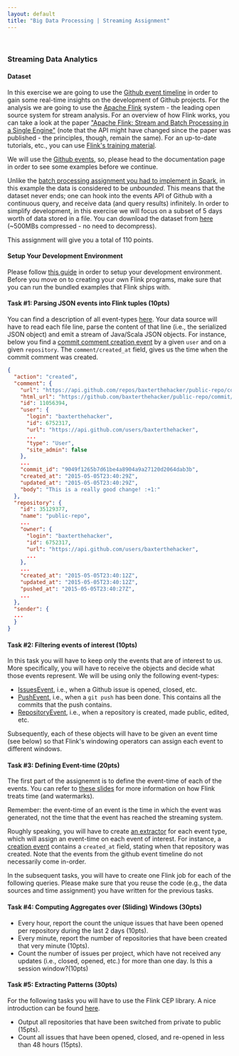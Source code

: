 ```yaml
---
layout: default
title: "Big Data Processing | Streaming Assignment"
---
```

<br/>

### Streaming Data Analytics


#### Dataset
In this exercise we are going to use the [Github event timeline](https://api.github.com/events) in order to gain some real-time insights on the development of Github projects. For the analysis we are going to use the [Apache Flink](http://flink.apache.org) system - the leading open source system for stream analysis. For an overview of how Flink works, you can take a look at the paper ["Apache Flink: Stream and Batch Processing in a Single Engine"](http://asterios.katsifodimos.com/assets/publications/flink-deb.pdf) (note that the API might have changed since the paper was published - the principles, though, remain the same). For an up-to-date tutorials, etc., you can use [Flink's training material](http://training.data-artisans.com/).

We will use the [Github events](https://developer.github.com/v3/activity/events/types/), so, please head to the documentation page in order to see some examples before we continue. 

Unlike the [batch processing assignment you had to implement in Spark](http://gousios.gr/courses/bigdata/assignment-spark.html), in this example the data is considered to be *unbounded*. This means that the dataset never ends; one can hook into the events API of Github with a continuous query, and receive data (and query results) infinitely. In order to simplify development, in this exercise we will focus on a subset of 5 days worth of data stored in a file. You can download the dataset from [here](https://www.dropbox.com/s/6a592zxb67dtkqp/github-okt1-5.10.2017.gz?dl=0) (~500MBs compressed - no need to decompress).

This assignment will give you a total of 110 points.

#### Setup Your Development Environment
Please follow [this guide](http://training.data-artisans.com/devEnvSetup.html) in order to setup your development environment. Before you move on to creating your own Flink programs, make sure that you can run the bundled examples that Flink ships with.



#### Task #1: Parsing JSON events into Flink tuples (10pts)
You can find a description of all event-types [here](https://developer.github.com/v3/activity/events/types/). Your data source will have to read each file line, parse the content of that line (i.e., the serialized JSON object) and emit a stream of Java/Scala JSON objects. For instance, below you find a [commit comment creation event](https://developer.github.com/v3/activity/events/types/#commitcommentevent) by a given `user` and on a given `repository`. The `comment/created_at` field, gives us the time when the commit comment was created.

```json
{
  "action": "created",
  "comment": {
    "url": "https://api.github.com/repos/baxterthehacker/public-repo/comments/11056394",
    "html_url": "https://github.com/baxterthehacker/public-repo/commit/9049f1265b7d61be4a8904a9a27120d2064dab3b#commitcomment-11056394",
    "id": 11056394,
    "user": {
      "login": "baxterthehacker",
      "id": 6752317,
      "url": "https://api.github.com/users/baxterthehacker",
      ...
      "type": "User",
      "site_admin": false
    },
    ...
    "commit_id": "9049f1265b7d61be4a8904a9a27120d2064dab3b",
    "created_at": "2015-05-05T23:40:29Z",
    "updated_at": "2015-05-05T23:40:29Z",
    "body": "This is a really good change! :+1:"
  },
  "repository": {
    "id": 35129377,
    "name": "public-repo",
    ...
    "owner": {
      "login": "baxterthehacker",
      "id": 6752317,
      "url": "https://api.github.com/users/baxterthehacker",
      ...
    },
    ...
    "created_at": "2015-05-05T23:40:12Z",
    "updated_at": "2015-05-05T23:40:12Z",
    "pushed_at": "2015-05-05T23:40:27Z",
    ...
  },
  "sender": {
  ...
  }
}
```

#### Task #2: Filtering events of interest (10pts)
In this task you will have to keep only the events that are of interest to us. More specifically, you will have to receive the objects and decide what those events represent. We will be using only the following event-types:
- [IssuesEvent](https://developer.github.com/v3/activity/events/types/#issuesevent), i.e., when a Github issue is opened, closed, etc.
- [PushEvent](https://developer.github.com/v3/activity/events/types/#pushevent), i.e., when a `git push` has been done. This contains all the commits that the push contains.
- [RepositoryEvent](https://developer.github.com/v3/activity/events/types/#repositoryevent), i.e., when a repository is created, made public, edited, etc.

Subsequently, each of these objects will have to be given an event time (see below) so that Flink's windowing operators can assign each event to different windows.

#### Task #3: Defining Event-time (20pts)
The first part of the assignemnt is to define the event-time of each of the events. You can refer to [these slides](http://training.data-artisans.com/dataStream/time.html) for more information on how Flink treats time (and watermarks).

Remember: the event-time of an event is the time in which the event was generated, not the time that the event has reached the streaming system.

Roughly speaking, you will have to create [an extractor](https://ci.apache.org/projects/flink/flink-docs-release-1.3/dev/event_timestamp_extractors.html) for each event type, which will assign an event-time on each event of interest. For instance, a [creation event](https://developer.github.com/v3/activity/events/types/#createevent) contains a `created_at` field, stating when that repository was created. Note that the events from the github event timeline do not necessarily come in-order.

In the subsequent tasks, you will have to create one Flink job for each of the following queries. Please make sure that you reuse the code (e.g., the data sources and time assignment) you have written for the previous tasks.

#### Task #4: Computing Aggregates over (Sliding) Windows (30pts)

- Every hour, report the count the unique issues that have been opened per repository during the last 2 days (10pts).
- Every minute, report the number of repositories that have been created that very minute (10pts).
- Count the number of issues per project, which have not received any updates (i.e., closed, opened, etc.) for more than one day. Is this a session window?(10pts) 

#### Task #5: Extracting Patterns (30pts)

For the following tasks you will have to use the Flink CEP library. A nice introduction can be found [here](https://data-artisans.com/blog/complex-event-processing-flink-cep-update).

- Output all repositories that have been switched from private to public (15pts).
- Count all issues that have been opened, closed, and re-opened in less than 48 hours (15pts).
